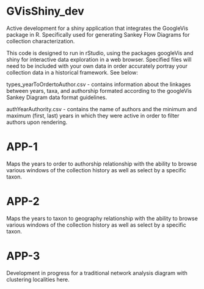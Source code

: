# GVisShiny_dev
Active development for a shiny application that integrates the GoogleVis package in R. Specifically used for generating Sankey Flow Diagrams for collection characterization.

This code is designed to run in rStudio, using the packages googleVis and shiny for interactive data exploration in a web browser. Specified files will need to be included with your own data in order accurately portray your collection data in a historical framework. See below:

types_yearToOrdertoAuthor.csv - contains information about the linkages between years, taxa, and authorship formated according to the googleVis Sankey Diagram data format guidelines.

authYearAuthority.csv - contains the name of authors and the minimum and maximum (first, last) years in which they were active in order to filter authors upon rendering.

# APP-1
Maps the years to order to authorship relationship with the ability to browse various windows of the collection history as well as select by a specific taxon.

# APP-2
Maps the years to taxon to geography relationship with the ability to browse various windows of the collection history as well as select by a specific taxon.

# APP-3
Development in progress for a traditional network analysis diagram with clustering localities here.


